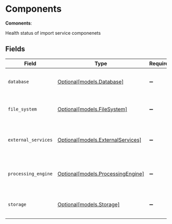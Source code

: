 # Components

**Comonents**: 

Health status of import service componenets



## Fields

| Field                                                              | Type                                                               | Required                                                           | Description                                                        |
| ------------------------------------------------------------------ | ------------------------------------------------------------------ | ------------------------------------------------------------------ | ------------------------------------------------------------------ |
| `database`                                                         | [Optional[models.Database]](../models/database.md)                 | :heavy_minus_sign:                                                 | Health status of database component.                               |
| `file_system`                                                      | [Optional[models.FileSystem]](../models/filesystem.md)             | :heavy_minus_sign:                                                 | Health status of file system component.                            |
| `external_services`                                                | [Optional[models.ExternalServices]](../models/externalservices.md) | :heavy_minus_sign:                                                 | Health status of external services components.                     |
| `processing_engine`                                                | [Optional[models.ProcessingEngine]](../models/processingengine.md) | :heavy_minus_sign:                                                 | Health status of processing engine component.                      |
| `storage`                                                          | [Optional[models.Storage]](../models/storage.md)                   | :heavy_minus_sign:                                                 | Health status of storage component.                                |